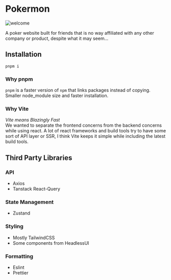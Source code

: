 # Pokermon

![welcome](https://github.com/jacktrusler/LIST-website/assets/89369559/2298ef09-6c88-4ce4-8ca3-bc6e2b047dc0)

A poker website built for friends that is no way affiliated with any other company or product,
despite what it may seem...

## Installation

`pnpm i`

### Why pnpm

`pnpm` is a faster version of `npm` that links packages instead of copying. Smaller node_module size
and faster installation.

### Why Vite

_Vite means Blazingly Fast_  
We wanted to separate the frontend concerns from the backend concerns while using react. A lot of
react frameworks and build tools try to have some sort of API layer or SSR, I think Vite keeps it
simple while including the latest build tools.

## Third Party Libraries

### API

- Axios
- Tanstack React-Query

### State Management

- Zustand

### Styling

- Mostly TailwindCSS
- Some components from HeadlessUI

### Formatting

- Eslint
- Prettier

